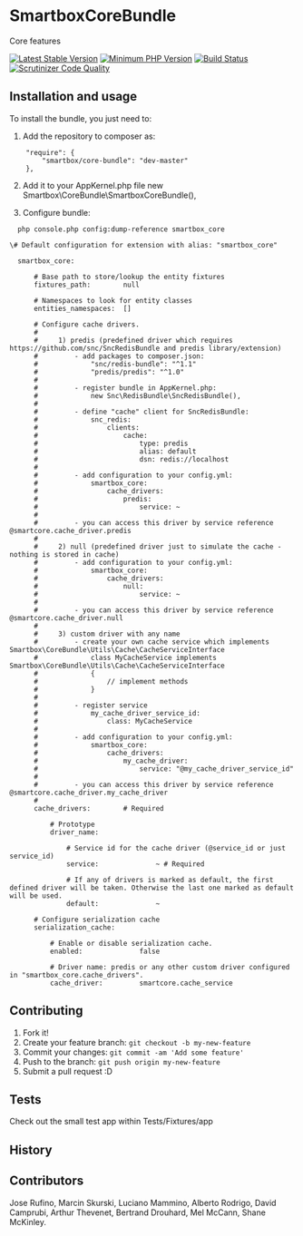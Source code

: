 # SmartboxCoreBundle
Core features

[![Latest Stable Version](https://img.shields.io/packagist/v/smartbox/core-bundle.svg?style=flat-square)](https://packagist.org/packages/smartbox/core-bundle)
[![Minimum PHP Version](https://img.shields.io/badge/php-~%207.0-8892BF.svg?style=flat-square)](https://php.net/)
[![Build Status](https://travis-ci.org/smartboxgroup/core-bundle.svg?branch=master)](https://travis-ci.org/smartboxgroup/core-bundle)
[![Scrutinizer Code Quality](https://scrutinizer-ci.com/g/smartboxgroup/core-bundle/badges/quality-score.png?b=master)](https://scrutinizer-ci.com/g/smartboxgroup/core-bundle/?branch=master)

## Installation and usage
To install the bundle, you just need to:

1. Add the repository to composer as:
```
    "require": {
        "smartbox/core-bundle": "dev-master"
    },
```

2. Add it to your AppKernel.php file
    new Smartbox\CoreBundle\SmartboxCoreBundle(),

4. Configure bundle:
```
  php console.php config:dump-reference smartbox_core
```

    \# Default configuration for extension with alias: "smartbox_core"

```
  smartbox_core:

      # Base path to store/lookup the entity fixtures
      fixtures_path:        null

      # Namespaces to look for entity classes
      entities_namespaces:  []

      # Configure cache drivers.
      #
      #     1) predis (predefined driver which requires https://github.com/snc/SncRedisBundle and predis library/extension)
      #         - add packages to composer.json:
      #             "snc/redis-bundle": "^1.1"
      #             "predis/predis": "^1.0"
      #
      #         - register bundle in AppKernel.php:
      #             new Snc\RedisBundle\SncRedisBundle(),
      #
      #         - define "cache" client for SncRedisBundle:
      #             snc_redis:
      #                 clients:
      #                     cache:
      #                         type: predis
      #                         alias: default
      #                         dsn: redis://localhost
      #
      #         - add configuration to your config.yml:
      #             smartbox_core:
      #                 cache_drivers:
      #                     predis:
      #                         service: ~
      #
      #         - you can access this driver by service reference @smartcore.cache_driver.predis
      #
      #     2) null (predefined driver just to simulate the cache - nothing is stored in cache)
      #         - add configuration to your config.yml:
      #             smartbox_core:
      #                 cache_drivers:
      #                     null:
      #                         service: ~
      #
      #         - you can access this driver by service reference @smartcore.cache_driver.null
      #
      #     3) custom driver with any name
      #         - create your own cache service which implements Smartbox\CoreBundle\Utils\Cache\CacheServiceInterface
      #             class MyCacheService implements Smartbox\CoreBundle\Utils\Cache\CacheServiceInterface
      #             {
      #                 // implement methods
      #             }
      #
      #         - register service
      #             my_cache_driver_service_id:
      #                 class: MyCacheService
      #
      #         - add configuration to your config.yml:
      #             smartbox_core:
      #                 cache_drivers:
      #                     my_cache_driver:
      #                         service: "@my_cache_driver_service_id"
      #
      #         - you can access this driver by service reference @smartcore.cache_driver.my_cache_driver
      #
      cache_drivers:        # Required

          # Prototype
          driver_name:

              # Service id for the cache driver (@service_id or just service_id)
              service:              ~ # Required

              # If any of drivers is marked as default, the first defined driver will be taken. Otherwise the last one marked as default will be used.
              default:              ~

      # Configure serialization cache
      serialization_cache:

          # Enable or disable serialization cache.
          enabled:              false

          # Driver name: predis or any other custom driver configured in "smartbox_core.cache_drivers".
          cache_driver:         smartcore.cache_service

```

## Contributing
1. Fork it!
2. Create your feature branch: `git checkout -b my-new-feature`
3. Commit your changes: `git commit -am 'Add some feature'`
4. Push to the branch: `git push origin my-new-feature`
5. Submit a pull request :D

## Tests

Check out the small test app within Tests/Fixtures/app

## History

## Contributors
Jose Rufino, Marcin Skurski, Luciano Mammino, Alberto Rodrigo, David Camprubi, Arthur Thevenet, Bertrand Drouhard, Mel McCann, Shane McKinley.


